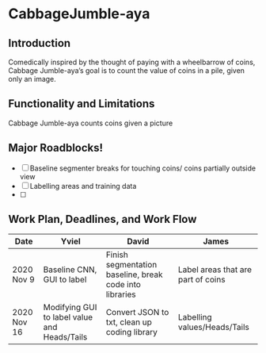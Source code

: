 # CabbageJumble-aya

## Introduction
Comedically inspired by the thought of paying with a wheelbarrow of coins, Cabbage Jumble-aya’s goal is to count the value of coins in a pile, given only an image. 

## Functionality and Limitations
Cabbage Jumble-aya counts coins given a picture

### 

## Major Roadblocks!
-[ ] Baseline segmenter breaks for touching coins/ coins partially outside view
-[ ] Labelling areas and training data
-[ ] 

## Work Plan, Deadlines, and Work Flow
|Date|Yviel|David|James|
|---|---|---|---|
|2020 Nov 9|Baseline CNN, GUI to label|Finish segmentation baseline, break code into libraries|Label areas that are part of coins|
|2020 Nov 16|Modifying GUI to label value and Heads/Tails|Convert JSON to txt, clean up coding library|Labelling values/Heads/Tails|